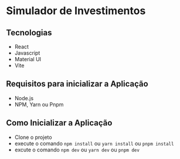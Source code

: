 # Simulador de Investimentos

## Tecnologias

- React
- Javascript
- Material UI
- Vite

## Requisitos para inicializar a Aplicação

- Node.js
- NPM, Yarn ou Pnpm

## Como Inicializar a Aplicação

- Clone o projeto
- execute o comando `npm install` ou `yarn install` ou `pnpm install`
- excute o comando `npm dev` ou `yarn dev` ou `pnpm dev`
